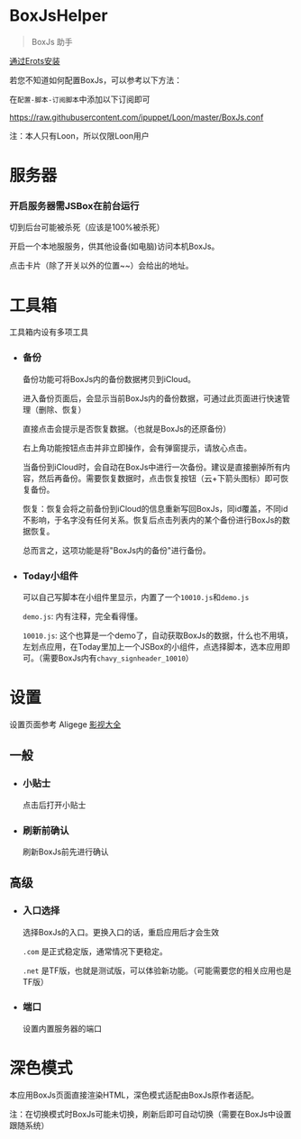 # BoxJsHelper

> BoxJs 助手

[通过Erots安装](https://liuguogy.github.io/JSBox-addins/?q=show&objectId=5f38086c3f19480006698974)

若您不知道如何配置BoxJs，可以参考以下方法：

在`配置-脚本-订阅脚本`中添加以下订阅即可

<https://raw.githubusercontent.com/ipuppet/Loon/master/BoxJs.conf>

注：本人只有Loon，所以仅限Loon用户

# 服务器

### 开启服务器需JSBox在前台运行

切到后台可能被杀死（应该是100%被杀死）

开启一个本地服服务，供其他设备(如电脑)访问本机BoxJs。

点击卡片（除了开关以外的位置~~）会给出的地址。

# 工具箱

工具箱内设有多项工具

- ### 备份
    备份功能可将BoxJs内的备份数据拷贝到iCloud。

    进入备份页面后，会显示当前BoxJs内的备份数据，可通过此页面进行快速管理（删除、恢复）

    直接点击会提示是否恢复数据。（也就是BoxJs的还原备份）

    右上角功能按钮点击并非立即操作，会有弹窗提示，请放心点击。

    当备份到iCloud时，会自动在BoxJs中进行一次备份。建议是直接删掉所有内容，然后再备份。需要恢复数据时，点击恢复按钮（云+下箭头图标）即可恢复备份。

    恢复：恢复会将之前备份到iCloud的信息重新写回BoxJs，同id覆盖，不同id不影响，于名字没有任何关系。恢复后点击列表内的某个备份进行BoxJs的数据恢复。

    总而言之，这项功能是将"BoxJs内的备份"进行备份。

- ### Today小组件

    可以自己写脚本在小组件里显示，内置了一个`10010.js`和`demo.js`

    `demo.js`: 内有注释，完全看得懂。

    `10010.js`: 这个也算是一个demo了，自动获取BoxJs的数据，什么也不用填，左划点应用，在Today里加上一个JSBox的小组件，点选择脚本，选本应用即可。（需要BoxJs内有`chavy_signheader_10010`）

# 设置

设置页面参考 Aligege [影视大全](https://liuguogy.github.io/JSBox-addins/?q=show&objectId=5ec5f46dc1c17600084c5f23)

## 一般

- ### 小贴士

    点击后打开小贴士

- ### 刷新前确认

    刷新BoxJs前先进行确认

## 高级

- ### 入口选择

    选择BoxJs的入口。更换入口的话，重启应用后才会生效

    `.com` 是正式稳定版，通常情况下更稳定。

    `.net` 是TF版，也就是测试版，可以体验新功能。（可能需要您的相关应用也是TF版）

- ### 端口

    设置内置服务器的端口

# 深色模式

本应用BoxJs页面直接渲染HTML，深色模式适配由BoxJs原作者适配。

注：在切换模式时BoxJs可能未切换，刷新后即可自动切换（需要在BoxJs中设置跟随系统）
